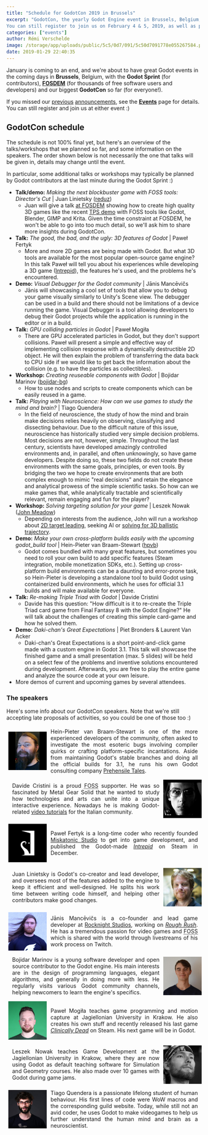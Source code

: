 ```yaml
---
title: "Schedule for GodotCon 2019 in Brussels"
excerpt: "GodotCon, the yearly Godot Engine event in Brussels, Belgium, is right around the corner! Here's the current schedule of talks and workshops for the event, with a short presentation of the speakers.
You can still register to join us on February 4 & 5, 2019, as well as propose a talk or workshop."
categories: ["events"]
author: Rémi Verschelde
image: /storage/app/uploads/public/5c5/0d7/091/5c50d7091778e055267584.png
date: 2019-01-29 22:40:35
---
```


January is coming to an end, and we're about to have great Godot events in the coming days in **Brussels**, Belgium, with the **Godot Sprint** (for contributors), [**FOSDEM**](http://fosdem.org) (for thousands of free software users and developers) and our biggest **GodotCon** so far (for everyone!).

If you missed our [previous](/article/meet-community-fosdem-and-godotcon-2019) [announcements](/article/call-participation-godotcon-2019), see the [**Events**](/events) page for details. You can still register and join us at either event :)

## GodotCon schedule

The schedule is not 100% final yet, but here's an overview of the talks/workshops that we planned so far, and some information on the speakers. The order shown below is not necessarily the one that talks will be given in, details may change until the event.

In particular, some additional talks or workshops may typically be planned by Godot contributors at the last minute during the Godot Sprint :)

- **Talk/demo:** *Making the next blockbuster game with FOSS tools: Director's Cut* | Juan Linietsky ([reduz](https://github.com/reduz))
  * Juan will give a talk [at FOSDEM](https://fosdem.org/2019/schedule/event/blockbuster_game/) showing how to create high quality 3D games like the recent [TPS demo](https://github.com/godotengine/tps-demo) with FOSS tools like Godot, Blender, GIMP and Krita. Given the time constraint at FOSDEM, he won't be able to go into too much detail, so we'll ask him to share more insights during GodotCon.
- **Talk:** *The good, the bad, and the ugly: 3D features of Godot* | Paweł Fertyk
  * More and more 2D games are being made with Godot. But what 3D tools are available for the most popular open-source game engine? In this talk Paweł will tell you about his experiences while developing a 3D game ([Intrepid](https://store.steampowered.com/app/992860/Intrepid/)), the features he's used, and the problems he's encountered.
- **Demo:** *Visual Debugger for the Godot community* | Jānis Mancēvičs
  * Jānis will showcasing a cool set of tools that allow you to debug your game visually similarly to Unity's Scene view. The debugger can be used in a build and there should not be limitations of a device running the game. Visual Debugger is a tool allowing developers to debug their Godot projects while the application is running in the editor or in a build.
- **Talk:** *GPU colliding particles in Godot* | Paweł Mogiła
  * There are GPU accelerated particles in Godot, but they don't support collisions. Paweł will present a simple and effective way of implementing collision response with a dynamically destructible 2D object.
  He will then explain the problem of transferring the data back to CPU side if we would like to get back the information about the collision (e.g. to have the particles as collectibles).
- **Workshop:** *Creating reuseable components with Godot* | Bojidar Marinov ([bojidar-bg](https://github.com/bojidar-bg))
  * How to use nodes and scripts to create components which can be easily reused in a game.
- **Talk:** *Playing with Neuroscience: How can we use games to study the mind and brain?* | Tiago Quendera
  * In the field of neuroscience, the study of how the mind and brain make decisions relies heavily on observing, classifying and dissecting behaviour. Due to the difficult nature of this issue, neuroscience has historically studied very simple decision problems. Most decisions are not, however, simple. Throughout the last century, scientists have developed amazingly controlled environments and, in parallel, and often unknowingly, so have game developers. Despite doing so, these two fields do not create these environments with the same goals, principles, or even tools. By bridging the two we hope to create environments that are both complex enough to mimic "real decisions" and retain the elegance and analytical prowess of the simple scientific tasks. So how can we make games that, while analytically tractable and scientifically relevant, remain engaging and fun for the player?
- **Workshop:** *Solving targeting solution for your game* | Leszek Nowak ([John Meadow](https://github.com/JohnMeadow1))
  * Depending on interests from the audience, John will run a workshop about [2D target leading](https://github.com/JohnMeadow1/GodotGeometryElements/blob/master/assets/examples_animations/targeting.gif), seeking AI or [solving for 3D ballistic trajectory](https://blog.forrestthewoods.com/solving-ballistic-trajectories-b0165523348c).
- **Demo:** *Make your own cross-platform builds easily with the upcoming godot_build tool* | Hein-Pieter van Braam-Stewart ([hpvb](https://github.com/hpvb))
  * Godot comes bundled with many great features, but sometimes you need to roll your own build to add specific features (Steam integration, mobile monetization SDKs, etc.). Setting up cross-platform build environments can be a daunting and error-prone task, so Hein-Pieter is developing a standalone tool to build Godot using containerized build environments, which he uses for official 3.1 builds and will make available for everyone.
- **Talk:** *Re-making Triple Triad with Godot* | Davide Cristini
  * Davide has this question: "How difficult is it to re-create the Triple Triad card game from Final Fantasy 8 with the Godot Engine?" He will talk about the challenges of creating this simple card-game and how he solved them.
- **Demo:** *Daki-chan's Great Expectations* | Piet Bronders & Laurent Van Acker
  * Daki-chan's Great Expectations is a short point-and-click game made with a custom engine in Godot 3.1. This talk will showcase the finished game and a small presentation (max. 5 slides) will be held on a select few of the problems and inventive solutions encountered during development.
  Afterwards, you are free to play the entire game and analyze the source code at your own leisure.
- More demos of current and upcoming games by several attendees.

### The speakers

Here's some info about our GodotCon speakers. Note that we're still accepting late proposals of activities, so you could be one of those too :)


<div class="speaker">
<div class="speaker-img">
    <img alt="Hein-Pieter van Braam-Stewart" src="/storage/app/uploads/public/5c5/0d7/96a/5c50d796a4c37792972855.jpg" />
</div>
<div class="speaker-text">
    Hein-Pieter van Braam-Stewart is one of the more experienced developers of the community, often asked to investigate the most esoteric bugs involving compiler quirks or crafting platform-specific incantations.
    Aside from maintaining Godot's stable branches and doing all the official builds for 3.1, he runs his own Godot consulting company <a href="https://www.prehensile-tales.com/">Prehensile Tales</a>.
</div>
</div>


<div class="speaker">
<div class="speaker-text">
    Davide Cristini is a proud <abbr title="Free and Open Source Software">FOSS</abbr> supporter. He was so fascinated by Metal Gear Solid that he wanted to study how technologies and arts can unite into a unique interactive experience.
    Nowadays he is making Godot-related <a href="https://www.youtube.com/channel/UCFVgUrvckqp0i_pbCj3wjfA">video tutorials</a> for the Italian community.
</div>
<div class="speaker-img">
    <img alt="Davide Cristini" src="/storage/app/uploads/public/5c5/0d8/0b9/5c50d80b92317907730383.jpg" />
</div>
</div>


<div class="speaker">
<div class="speaker-img">
    <img alt="Paweł Fertyk" src="/storage/app/uploads/public/5c5/0d2/d35/5c50d2d352a64731237478.png" />
</div>
<div class="speaker-text">
    Paweł Fertyk is a long-time coder who recently founded <a href="https://miskatonicstudio.com">Miskatonic Studio</a> to get into game development, and published the Godot-made <a href="https://store.steampowered.com/app/992860/Intrepid"><em>Intrepid</em></a> on Steam in December.
</div>
</div>


<div class="speaker">
<div class="speaker-text">
    Juan Linietsky is Godot's co-creator and lead developer, and oversees most of the features added to the engine to keep it efficient and well-designed. He splits his work time between writing code himself, and helping other contributors make good changes.
</div>
<div class="speaker-img">
    <img alt="Juan Linietsky" src="/storage/app/uploads/public/5bb/a3e/e7c/5bba3ee7c6344594625565.jpg" />
</div>
</div>


<div class="speaker">
<div class="speaker-img">
    <img alt="Jānis Mancēvičs" src="/storage/app/uploads/public/5c5/0d8/676/5c50d86765174378189820.jpg" />
</div>
<div class="speaker-text">
    Jānis Mancēvičs is a co-founder and lead game developer at <a href="https://www.rocknightstudios.com">Rocknight Studios</a>, working on <a href="https://gamejolt.com/games/rough-rush/277086"><em>Rough Rush</em></a>. He has a tremendous passion for video games and <abbr title="Free and Open Source Software">FOSS</abbr> which is shared with the world through livestreams of his work process on Twitch.
</div>
</div>


<div class="speaker">
<div class="speaker-text">
    Bojidar Marinov is a young software developer and open source contributor to the Godot engine. His main interests are in the design of programming languages, elegant algorithms, and generally in doing more with less. He regularly visits various Godot community channels, helping newcomers to learn the engine's specifics.
</div>
<div class="speaker-img">
    <img alt="Bojidar Marinov" src="/storage/app/uploads/public/5c5/0d2/2d5/5c50d22d504a3472572317.jpg" />
</div>
</div>


<div class="speaker">
<div class="speaker-img">
    <img alt="Paweł Mogiła" src="/storage/app/uploads/public/5c5/0ce/14d/5c50ce14d5cf5616852281.jpg" />
</div>
<div class="speaker-text">
    Paweł Mogiła teaches game programming and motion capture at Jagiellonian University in Krakow. He also creates his own stuff and recently released his last game <a href="https://store.steampowered.com/app/927840/Clinically_Dead"><em>Clinically Dead</em></a> on Steam. His next game will be in Godot.
</div>
</div>


<div class="speaker">
<div class="speaker-text">
    Leszek Nowak teaches Game Development at the Jagiellonian University in Krakow, where they are now using Godot as default teaching software for Simulation and Geometry courses. He also made over 10 games with Godot during game jams.
</div>
<div class="speaker-img">
    <img alt="Leszek Nowak" src="/storage/app/uploads/public/5bb/a17/027/5bba170273575707075447.jpg" />
</div>
</div>


<div class="speaker">
<div class="speaker-img">
    <img alt="Tiago Quendera" src="/storage/app/uploads/public/5c5/0d0/191/5c50d0191767d908679037.jpg" />
</div>
<div class="speaker-text">
    Tiago Quendera is a passionate lifelong student of human behaviour. His first lines of code were WoW macros and the corresponding guild website.
    Today, while still not an avid coder, he uses Godot to make videogames to help us further understand the human mind and brain as a neuroscientist.
</div>
</div>


<style>
div.speaker {
    display: table;
    padding: 5px; 
    width: 100%;
    margin: 5px 0; /* you can change/remove margin */
}
div.speaker-text { 
    vertical-align: middle;
    display: table-cell;
    text-align: justify;
    padding-left: 10px;
    padding-right: 10px;
}
div.speaker .speaker-img{
    vertical-align: middle;
    display: table-cell;
    width: 100px; /* you can change width */
}
div.speaker-img img{ 
    width: 100%;
    height: 100px; /* you can change height */
    vertical-align: middle;
}
</style>